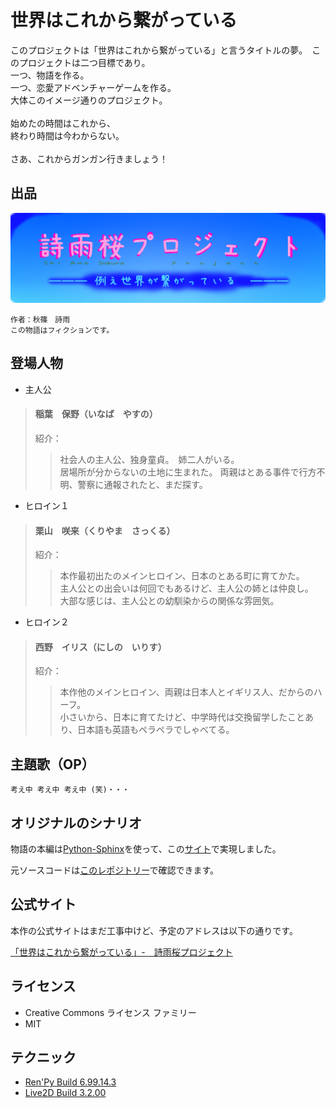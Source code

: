 # 世界はこれから繋がっている

このプロジェクトは「世界はこれから繋がっている」と言うタイトルの夢。　このプロジェクトは二つ目標であり。<br>
一つ、物語を作る。<br>
一つ、恋愛アドベンチャーゲームを作る。<br>
大体このイメージ通りのプロジェクト。<br>
<br>
始めたの時間はこれから、<br>
終わり時間は今わからない。<br>
<br>
さあ、これからガンガン行きましょう！<br>

## 出品

![詩雨桜プロジェクト](/data/ShiameSakuraProject.png)

```  
作者：秋篠　詩雨 
この物語はフィクションです。 
```

## 登場人物

* 主人公
> #### 稲葉　保野（いなば　やすの） <br>
> 紹介：<br>
>> 社会人の主人公、独身童貞。　姉二人がいる。<br>
>> 居場所が分からないの土地に生まれた。
>> 両親はとある事件で行方不明、警察に通報されたと、まだ探す。<br>

* ヒロイン１
> #### 栗山　咲来（くりやま　さっくる）<br>
> 紹介：<br>
>> 本作最初出たのメインヒロイン、日本のとある町に育てかた。<br>
>> 主人公との出会いは何回でもあるけど、主人公の姉とは仲良し。<br>
>> 大部な感じは、主人公との幼馴染からの関係な雰囲気。<br>

* ヒロイン２
> #### 西野　イリス（にしの　いりす）<br>
> 紹介：<br>
>> 本作他のメインヒロイン、両親は日本人とイギリス人、だからのハーフ。<br>
>> 小さいから、日本に育てたけど、中学時代は交換留学したことあり、日本語も英語もペラペラでしゃべてる。<br>

## 主題歌（OP）

`考え中 考え中 考え中 (笑)・・・`

## オリジナルのシナリオ

物語の本編は[Python-Sphinx](https://www.sphinx-doc.org/ja/master/)を使って、この[サイト](https://akishinoshiame.github.io/Sekai-Tuna-Story/)で実現しました。

元ソースコードは[このレポジトリー](https://github.com/AkishinoShiame/Sekai-Tuna-Story)で確認できます。

## 公式サイト

本作の公式サイトはまだ工事中けど、予定のアドレスは以下の通りです。

[「世界はこれから繋がっている」-　詩雨桜プロジェクト](https://akishinoshiame.github.io/Sekai-Tuna/)

## ライセンス

* Creative Commons ライセンス ファミリー
* MIT

## テクニック
* [Ren'Py Build 6.99.14.3](https://www.renpy.org/)
* [Live2D Build 3.2.00](http://www.live2d.com/ja/)